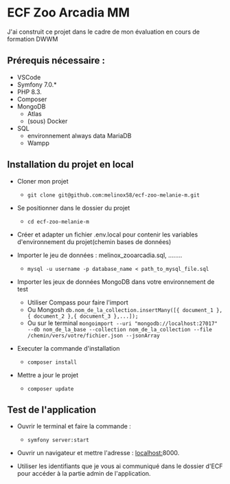 # ECF Zoo Arcadia MM
J'ai construit ce projet dans le cadre de mon évaluation en cours de formation DWWM

## Prérequis nécessaire :
- VSCode
- Symfony 7.0.*
- PHP 8.3.
- Composer
- MongoDB
    - Atlas
    - (sous) Docker
- SQL
    - environnement always data MariaDB
    - Wampp

## Installation du projet en local
- Cloner mon projet
    - ```git clone git@github.com:melinox58/ecf-zoo-melanie-m.git```

- Se positionner dans le dossier du projet
    - ```cd ecf-zoo-melanie-m```

- Créer et adapter un fichier .env.local pour contenir les variables d'environnement du projet(chemin bases de données)

- Importer le jeu de données : melinox_zooarcadia.sql, ........
    - ```mysql -u username -p database_name < path_to_mysql_file.sql```

- Importer les jeux de données MongoDB dans votre environnement de test
    - Utiliser Compass pour faire l'import
    - Ou Mongosh ```db.nom_de_la_collection.insertMany([{ document_1 },{ document_2 },{ document_3 },...]);```
    - Ou sur le terminal ```mongoimport --uri "mongodb://localhost:27017" --db nom_de_la_base --collection nom_de_la_collection --file /chemin/vers/votre/fichier.json --jsonArray```

- Executer la commande d'installation
    - ```composer install```

- Mettre a jour le projet
    - ```composer update```


## Test de l'application
- Ouvrir le terminal et faire la commande :
    - ```symfony server:start```

- Ouvrir un navigateur et mettre l'adresse : [localhost:](http://127.0.0.1:8000/)8000.

- Utiliser les identifiants que je vous ai communiqué dans le dossier d'ECF pour accéder à la partie admin de l'application.



